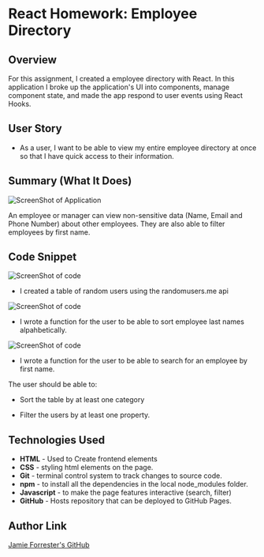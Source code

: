 # React Homework: Employee Directory

## Overview

For this assignment, I created a employee directory with React. In this application I  broke up the application's UI into components, manage component state, and made the app respond to user events using React Hooks.

## User Story

* As a user, I want to be able to view my entire employee directory at once so that I have quick access to their information.

## Summary (What It Does)
![ScreenShot of Application](https://github.com/Forresterjamie01/user-directory/blob/master/empdirectory/image/Gif%20for%20Readme%20-Employee%20Directory.gif)

An employee or manager can view non-sensitive data (Name, Email and Phone Number) about other employees. They are also able to filter employees by first name.

## Code Snippet
![ScreenShot of code](https://github.com/Forresterjamie01/user-directory/blob/master/empdirectory/image/Gif%20for%20Readme%20-Employee%20Directory.gif)

* I created a table of random users using the randomusers.me api

![ScreenShot of code](https://github.com/Forresterjamie01/user-directory/blob/master/empdirectory/image/Gif%20for%20Readme%20-Employee%20Directory.gif)

* I wrote a function for the user to be able to sort employee last names alpahbetically. 

![ScreenShot of code](https://github.com/Forresterjamie01/user-directory/blob/master/empdirectory/image/Gif%20for%20Readme%20-Employee%20Directory.gif)

* I wrote a function for the user to be able to search for an employee by first name.


The user should be able to:

  * Sort the table by at least one category

  * Filter the users by at least one property.

## Technologies Used

* **HTML** - Used to Create frontend elements 
* **CSS** - styling html elements on the page.
* **Git** - terminal control system to track changes to source code.
* **npm** - to install all the dependencies in the local node_modules folder.
* **Javascript** - to make the page features interactive (search, filter)
* **GitHub** - Hosts repository that can be deployed to GitHub Pages.

## Author Link
[Jamie Forrester's GitHub](https://github.com/Forresterjamie01/user-directory)


